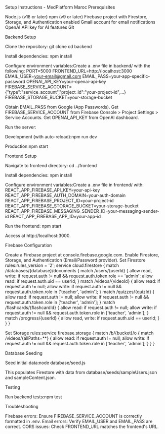 Setup Instructions - MedPlatform Maroc
Prerequisites

Node.js (v18 or later)
npm (v9 or later)
Firebase project with Firestore, Storage, and Authentication enabled
Gmail account for email notifications
OpenAI API key for AI features
Git

Backend Setup

Clone the repository:
git clone <repository-url>
cd backend


Install dependencies:
npm install


Configure environment variables:Create a .env file in backend/ with the following:
PORT=5000
FRONTEND_URL=http://localhost:3000
EMAIL_USER=your-email@gmail.com
EMAIL_PASS=your-app-specific-password
OPENAI_API_KEY=your-openai-api-key
FIREBASE_SERVICE_ACCOUNT={"type":"service_account","project_id":"your-project-id",...}
FIREBASE_STORAGE_BUCKET=your-storage-bucket


Obtain EMAIL_PASS from Google (App Passwords).
Get FIREBASE_SERVICE_ACCOUNT from Firebase Console > Project Settings > Service Accounts.
Get OPENAI_API_KEY from OpenAI dashboard.


Run the server:

Development (with auto-reload):npm run dev


Production:npm start





Frontend Setup

Navigate to frontend directory:
cd ../frontend


Install dependencies:
npm install


Configure environment variables:Create a .env file in frontend/ with:
REACT_APP_FIREBASE_API_KEY=your-api-key
REACT_APP_FIREBASE_AUTH_DOMAIN=your-auth-domain
REACT_APP_FIREBASE_PROJECT_ID=your-project-id
REACT_APP_FIREBASE_STORAGE_BUCKET=your-storage-bucket
REACT_APP_FIREBASE_MESSAGING_SENDER_ID=your-messaging-sender-id
REACT_APP_FIREBASE_APP_ID=your-app-id


Run the frontend:
npm start

Access at http://localhost:3000.


Firebase Configuration

Create a Firebase project at console.firebase.google.com.
Enable Firestore, Storage, and Authentication (Email/Password provider).
Set Firestore rules:rules_version = '2';
service cloud.firestore {
  match /databases/{database}/documents {
    match /users/{userId} {
      allow read, write: if request.auth != null && request.auth.token.role == 'admin';
      allow read: if request.auth.uid == userId;
    }
    match /videos/{videoId} {
      allow read: if request.auth != null;
      allow write: if request.auth != null && request.auth.token.role in ['teacher', 'admin'];
    }
    match /quizzes/{quizId} {
      allow read: if request.auth != null;
      allow write: if request.auth != null && request.auth.token.role in ['teacher', 'admin'];
    }
    match /flashcards/{flashcardId} {
      allow read: if request.auth != null;
      allow write: if request.auth != null && request.auth.token.role in ['teacher', 'admin'];
    }
    match /progress/{userId} {
      allow read, write: if request.auth.uid == userId;
    }
  }
}


Set Storage rules:service firebase.storage {
  match /b/{bucket}/o {
    match /videos/{allPaths=**} {
      allow read: if request.auth != null;
      allow write: if request.auth != null && request.auth.token.role in ['teacher', 'admin'];
    }
  }
}



Database Seeding

Seed initial data:node database/seed.js

This populates Firestore with data from database/seeds/sampleUsers.json and sampleContent.json.

Testing

Run backend tests:npm test



Troubleshooting

Firebase errors: Ensure FIREBASE_SERVICE_ACCOUNT is correctly formatted in .env.
Email errors: Verify EMAIL_USER and EMAIL_PASS are correct.
CORS issues: Check FRONTEND_URL matches the frontend's URL.

